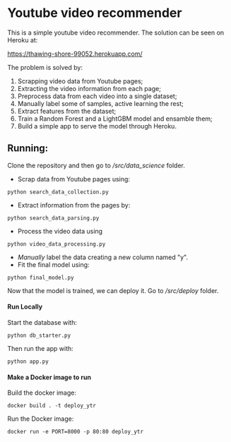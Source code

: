 # Youtube video recommender

This is a simple youtube video recommender. The solution can be seen on Heroku at:

https://thawing-shore-99052.herokuapp.com/

The problem is solved by:
1. Scrapping video data from Youtube pages;
2. Extracting the video information from each page;
3. Preprocess data from each video into a single dataset;
4. Manually label some of samples, active learning the rest;
5. Extract features from the dataset;
6. Train a Random Forest and a LightGBM model and ensamble them;
7. Build a simple app to serve the model through Heroku.

## Running:

Clone the repository and then go to _/src/data_science_ folder.

- Scrap data from Youtube pages using:

```
python search_data_collection.py
```

- Extract information from the pages by:

```
python search_data_parsing.py
```

- Process the video data using

```
python video_data_processing.py
```

- *Manually* label the data creating a new column named "y".
- Fit the final model using:

```
python final_model.py
```

Now that the model is trained, we can deploy it. Go to _/src/deploy_ folder.

#### Run Locally
Start the database with:

```
python db_starter.py
```

Then run the app with:

```
python app.py
```

#### Make a Docker image to run

Build the docker image:

```
docker build . -t deploy_ytr
```

Run the Docker image:

```
docker run -e PORT=8000 -p 80:80 deploy_ytr
```
